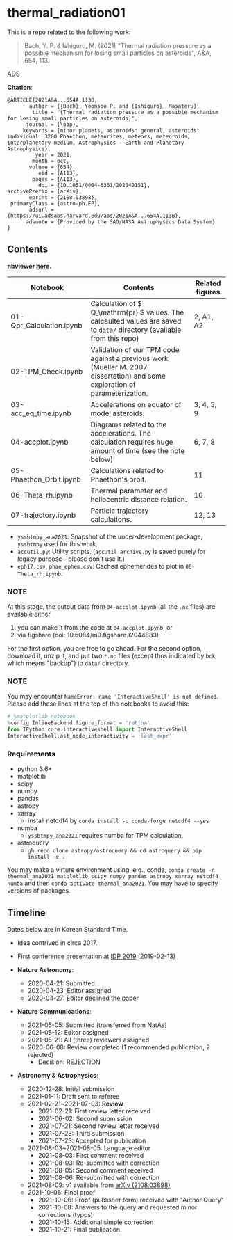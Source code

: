 # thermal_radiation01

This is a repo related to the following work:

> Bach, Y. P. & Ishiguro, M. (2021) "Thermal radiation pressure as a possible mechanism for losing small particles on asteroids", A&A, 654, 113.

[ADS](https://ui.adsabs.harvard.edu/abs/2021A%26A...654A.113B/abstract)

**Citation**:
```
@ARTICLE{2021A&A...654A.113B,
       author = {{Bach}, Yoonsoo P. and {Ishiguro}, Masateru},
        title = "{Thermal radiation pressure as a possible mechanism for losing small particles on asteroids}",
      journal = {\aap},
     keywords = {minor planets, asteroids: general, asteroids: individual: 3200 Phaethon, meteorites, meteors, meteoroids, interplanetary medium, Astrophysics - Earth and Planetary Astrophysics},
         year = 2021,
        month = oct,
       volume = {654},
          eid = {A113},
        pages = {A113},
          doi = {10.1051/0004-6361/202040151},
archivePrefix = {arXiv},
       eprint = {2108.03898},
 primaryClass = {astro-ph.EP},
       adsurl = {https://ui.adsabs.harvard.edu/abs/2021A&A...654A.113B},
      adsnote = {Provided by the SAO/NASA Astrophysics Data System}
}
```

## Contents

**nbviewer [here](https://nbviewer.jupyter.org/github/ysbach/thermal_radiation01/tree/master/).**

| Notebook                 | Contents                                                     | Related figures |
| ------------------------ | ------------------------------------------------------------ | --------------- |
| 01-Qpr_Calculation.ipynb | Calculation of $ Q_\mathrm{pr} $​ values. The calcaulted values are saved to ``data/`` directory (available from this repo) | 2, A1, A2       |
| 02-TPM_Check.ipynb       | Validation of our TPM code against a previous work (Mueller M. 2007 dissertation) and some exploration of parameterization. |                 |
| 03-acc_eq_time.ipynb     | Accelerations on equator of model asteroids.                 | 3, 4, 5, 9      |
| 04-accplot.ipynb         | Diagrams related to the accelerations. The calculation requires huge amount of time (see the note below) | 6, 7, 8         |
| 05-Phaethon_Orbit.ipynb  | Calculations related to Phaethon's orbit.                    | 11              |
| 06-Theta_rh.ipynb        | Thermal parameter and heliocentric distance relation.        | 10              |
| 07-trajectory.ipynb      | Particle trajectory calculations.                            | 12, 13          |

* ``yssbtmpy_ana2021``: Snapshot of the under-development package, ``yssbtmpy`` used for this work.
* ``accutil.py``: Utility scripts. (``accutil_archive.py`` is saved purely for legacy purpose - please don't use it.)
* ``eph17.csv``, ``phae_ephem.csv``: Cached ephemerides to plot in ``06-Theta_rh.ipynb``.



### NOTE

At this stage, the output data from ``04-accplot.ipynb`` (all the ``.nc`` files) are available either

1. you can make it from the code at ``04-accplot.ipynb``, or
2. via figshare (doi: 10.6084/m9.figshare.12044883)

For the first option, you are free to go ahead. For the second option, download it, unzip it, and put two ``*.nc`` files (except thos indicated by ``bck``, which means "backup") to ``data/`` directory.


### NOTE
You may encounter ``NameError: name 'InteractiveShell' is not defined``. Please add these lines at the top of the notebooks to avoid this:

```python
# %matplotlib notebook
%config InlineBackend.figure_format = 'retina'
from IPython.core.interactiveshell import InteractiveShell
InteractiveShell.ast_node_interactivity = 'last_expr'
```

### Requirements

* python 3.6+
* matplotlib
* scipy
* numpy
* pandas
* astropy
* xarray
  * install netcdf4 by ``conda install -c conda-forge netcdf4 --yes``
* numba
  * ``yssbtmpy_ana2021`` requires numba for TPM calculation.
* astroquery
  * ``gh repo clone astropy/astroquery && cd astroquery && pip install -e .``

You may make a virture environment using, e.g., conda, ``conda create -n thermal_ana2021 matplotlib scipy numpy pandas astropy xarray netcdf4 numba`` and then ``conda activate thermal_ana2021``. You may have to specify versions of packages.





## Timeline

Dates below are in Korean Standard Time.

* Idea contrived in circa 2017.
* First conference presentation at [IDP 2019](http://www.perc.it-chiba.ac.jp/meetings/IDP2019/Scientific_Program.html) (2019-02-13)

* **Nature Astronomy**:
  * 2020-04-21: Submitted
  * 2020-04-23: Editor assigned
  * 2020-04-27: Editor declined the paper

* **Nature Communications**:
  * 2021-05-05: Submitted (transferred from NatAs)
  * 2021-05-12: Editor assigned
  * 2021-05-21: All (three) reviewers assigned
  * 2020-06-08: Review completed (1 recommended publication, 2 rejected)
    * Decision: REJECTION

* **Astronomy & Astrophysics**:
  * 2020-12-28: Initial submission
  * 2021-01-11: Draft sent to referee
  * 2021-02-21~2021-07-03: **Review**
    * 2021-02-21: First review letter received
    * 2021-06-02: Second submission
    * 2021-07-21: Second review letter received
    * 2021-07-23: Third submission
    * 2021-07-23: Accepted for publication
  * 2021-08-03~2021-08-05: Language editor
    * 2021-08-03: First comment received
    * 2021-08-03: Re-submitted with correction
    * 2021-08-05: Second comment received
    * 2021-08-06: Re-submitted with correction
  * 2021-08-09: v1 available from [arXiv (2108.03898)](https://arxiv.org/abs/2108.03898)
  * 2021-10-06: Final proof
    * 2021-10-06: Proof (publisher form) received with "Author Query"
    * 2021-10-08: Answers to the query and requested minor corrections (typos).
    * 2021-10-15: Additional simple correction
    * 2021-10-21: Final publication.

